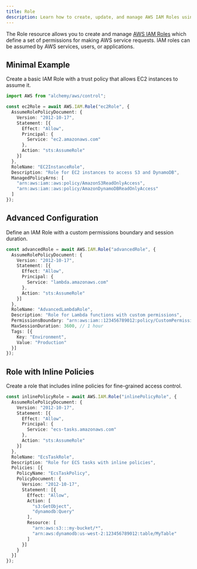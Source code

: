 ```yaml
---
title: Role
description: Learn how to create, update, and manage AWS IAM Roles using Alchemy Cloud Control.
---
```


The Role resource allows you to create and manage [AWS IAM Roles](https://docs.aws.amazon.com/iam/latest/userguide/) which define a set of permissions for making AWS service requests. IAM roles can be assumed by AWS services, users, or applications.

## Minimal Example

Create a basic IAM Role with a trust policy that allows EC2 instances to assume it.

```ts
import AWS from "alchemy/aws/control";

const ec2Role = await AWS.IAM.Role("ec2Role", {
  AssumeRolePolicyDocument: {
    Version: "2012-10-17",
    Statement: [{
      Effect: "Allow",
      Principal: {
        Service: "ec2.amazonaws.com"
      },
      Action: "sts:AssumeRole"
    }]
  },
  RoleName: "EC2InstanceRole",
  Description: "Role for EC2 instances to access S3 and DynamoDB",
  ManagedPolicyArns: [
    "arn:aws:iam::aws:policy/AmazonS3ReadOnlyAccess",
    "arn:aws:iam::aws:policy/AmazonDynamoDBReadOnlyAccess"
  ]
});
```

## Advanced Configuration

Define an IAM Role with a custom permissions boundary and session duration.

```ts
const advancedRole = await AWS.IAM.Role("advancedRole", {
  AssumeRolePolicyDocument: {
    Version: "2012-10-17",
    Statement: [{
      Effect: "Allow",
      Principal: {
        Service: "lambda.amazonaws.com"
      },
      Action: "sts:AssumeRole"
    }]
  },
  RoleName: "AdvancedLambdaRole",
  Description: "Role for Lambda functions with custom permissions",
  PermissionsBoundary: "arn:aws:iam::123456789012:policy/CustomPermissionsBoundary",
  MaxSessionDuration: 3600, // 1 hour
  Tags: [{
    Key: "Environment",
    Value: "Production"
  }]
});
```

## Role with Inline Policies

Create a role that includes inline policies for fine-grained access control.

```ts
const inlinePolicyRole = await AWS.IAM.Role("inlinePolicyRole", {
  AssumeRolePolicyDocument: {
    Version: "2012-10-17",
    Statement: [{
      Effect: "Allow",
      Principal: {
        Service: "ecs-tasks.amazonaws.com"
      },
      Action: "sts:AssumeRole"
    }]
  },
  RoleName: "EcsTaskRole",
  Description: "Role for ECS tasks with inline policies",
  Policies: [{
    PolicyName: "EcsTaskPolicy",
    PolicyDocument: {
      Version: "2012-10-17",
      Statement: [{
        Effect: "Allow",
        Action: [
          "s3:GetObject",
          "dynamodb:Query"
        ],
        Resource: [
          "arn:aws:s3:::my-bucket/*",
          "arn:aws:dynamodb:us-west-2:123456789012:table/MyTable"
        ]
      }]
    }
  }]
});
```